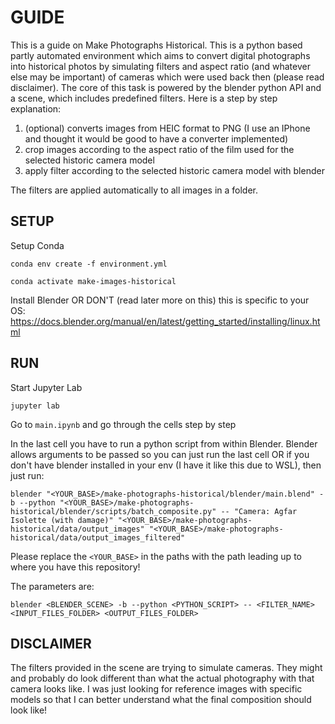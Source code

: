 # GUIDE

This is a guide on Make Photographs Historical. This is a python based partly automated environment which aims to convert digital photographs into historical photos by simulating filters and aspect ratio (and whatever else may be important) of cameras which were used back then (please read disclaimer). The core of this task is powered by the blender python API and a scene, which includes predefined filters. Here is a step by step explanation:

1. (optional) converts images from HEIC format to PNG (I use an IPhone and thought it would be good to have a converter implemented)
2. crop images according to the aspect ratio of the film used for the selected historic camera model
3. apply filter according to the selected historic camera model with blender

The filters are applied automatically to all images in a folder.

## SETUP

Setup Conda

`conda env create -f environment.yml`

`conda activate make-images-historical`

Install Blender OR DON'T (read later more on this)
this is specific to your OS: https://docs.blender.org/manual/en/latest/getting_started/installing/linux.html

## RUN

Start Jupyter Lab

`jupyter lab`

Go to `main.ipynb` and go through the cells step by step

In the last cell you have to run a python script from within Blender.
Blender allows arguments to be passed so you can just run the last cell OR if you don't have blender installed in your env (I have it like this due to WSL), then just run:
```
blender "<YOUR_BASE>/make-photographs-historical/blender/main.blend" -b --python "<YOUR_BASE>/make-photographs-historical/blender/scripts/batch_composite.py" -- "Camera: Agfar Isolette (with damage)" "<YOUR_BASE>/make-photographs-historical/data/output_images" "<YOUR_BASE>/make-photographs-historical/data/output_images_filtered"
```

Please replace the `<YOUR_BASE>` in the paths with the path leading up to where you have this repository!

The parameters are:

```
blender <BLENDER_SCENE> -b --python <PYTHON_SCRIPT> -- <FILTER_NAME> <INPUT_FILES_FOLDER> <OUTPUT_FILES_FOLDER>
```

## DISCLAIMER

The filters provided in the scene are trying to simulate cameras. They might and probably do look different than what the actual photography with that camera looks like. I was just looking for reference images with specific models so that I can better understand what the final composition should look like!

